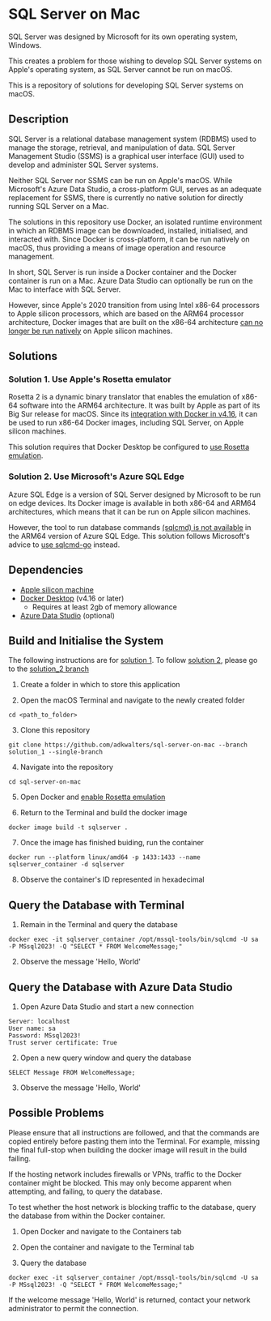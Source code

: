 # SQL Server on Mac

SQL Server was designed by Microsoft for its own operating system, Windows.

This creates a problem for those wishing to develop SQL Server systems on Apple's operating system, as SQL Server cannot be run on macOS.

This is a repository of solutions for developing SQL Server systems on macOS.

## Description

SQL Server is a relational database management system (RDBMS) used to manage the storage, retrieval, and manipulation of data. SQL Server Management Studio (SSMS) is a graphical user interface (GUI) used to develop and administer SQL Server systems.

Neither SQL Server nor SSMS can be run on Apple's macOS. While Microsoft's Azure Data Studio, a cross-platform GUI, serves as an adequate replacement for SSMS, there is currently no native solution for directly running SQL Server on a Mac. 

The solutions in this repository use Docker, an isolated runtime environment in which an RDBMS image can be downloaded, installed, initialised, and interacted with. Since Docker is cross-platform, it can be run natively on macOS, thus providing a means of image operation and resource management.

In short, SQL Server is run inside a Docker container and the Docker container is run on a Mac. Azure Data Studio can optionally be run on the Mac to interface with SQL Server. 

However, since Apple's 2020 transition from using Intel x86-64 processors to Apple silicon processors, which are based on the ARM64 processor architecture, Docker images that are built on the x86-64 architecture [can no longer be run natively](https://github.com/docker/for-mac/issues/4733) on Apple silicon machines. 

## Solutions

### Solution 1. Use Apple's Rosetta emulator

Rosetta 2 is a dynamic binary translator that enables the emulation of x86-64 software into the ARM64 architecture. It was built by Apple as part of its Big Sur release for macOS. Since its [integration with Docker in v4.16](https://docs.docker.com/desktop/release-notes/#4160), it can be used to run x86-64 Docker images, including SQL Server, on Apple silicon machines. 

This solution requires that Docker Desktop be configured to [use Rosetta emulation](https://devblogs.microsoft.com/azure-sql/wp-content/uploads/sites/56/2023/01/dockerdesktop-beta.png).


### Solution 2. Use Microsoft's Azure SQL Edge

Azure SQL Edge is a version of SQL Server designed by Microsoft to be run on edge devices. Its Docker image is available in both x86-64 and ARM64 architectures, which means that it can be run on Apple silicon machines.

However, the tool to run database commands [(sqlcmd) is not available](https://learn.microsoft.com/en-us/azure/azure-sql-edge/disconnected-deployment#connect-to-azure-sql-edge) in the ARM64 version of Azure SQL Edge. This solution follows Microsoft's advice to [use sqlcmd-go](https://learn.microsoft.com/en-us/sql/linux/sql-server-linux-setup-tools) instead.

## Dependencies

* [Apple silicon machine](https://support.apple.com/en-gb/HT211814)
* [Docker Desktop](https://docs.docker.com/desktop/install/mac-install/) (v4.16 or later)
    * Requires at least 2gb of memory allowance
* [Azure Data Studio](https://learn.microsoft.com/en-us/sql/azure-data-studio/download-azure-data-studio) (optional)

## Build and Initialise the System

The following instructions are for [solution 1](#solution-1-use-apples-rosetta-emulator).
To follow [solution 2](#solution-2-use-microsofts-azure-sql-edge), please go to the [solution_2 branch](https://github.com/adkwalters/sql-server-on-mac/tree/solution_2)

1. Create a folder in which to store this application

2. Open the macOS Terminal and navigate to the newly created folder
```
cd <path_to_folder>
```
3. Clone this repository
```
git clone https://github.com/adkwalters/sql-server-on-mac --branch solution_1 --single-branch
```
4. Navigate into the repository
```
cd sql-server-on-mac
```
5. Open Docker and [enable Rosetta emulation](https://devblogs.microsoft.com/azure-sql/wp-content/uploads/sites/56/2023/01/dockerdesktop-beta.png)

6. Return to the Terminal and build the docker image
```
docker image build -t sqlserver .
```
7. Once the image has finished buiding, run the container
```
docker run --platform linux/amd64 -p 1433:1433 --name sqlserver_container -d sqlserver
```
8. Observe the container's ID represented in hexadecimal

## Query the Database with Terminal

1. Remain in the Terminal and query the database
```
docker exec -it sqlserver_container /opt/mssql-tools/bin/sqlcmd -U sa -P MSsql2023! -Q "SELECT * FROM WelcomeMessage;"
```
2. Observe the message 'Hello, World'

## Query the Database with Azure Data Studio

1. Open Azure Data Studio and start a new connection 
```
Server: localhost
User name: sa
Password: MSsql2023!
Trust server certificate: True
```
2. Open a new query window and query the database
```
SELECT Message FROM WelcomeMessage;
```
3. Observe the message 'Hello, World'

## Possible Problems

Please ensure that all instructions are followed, and that the commands are copied entirely before pasting them into the Terminal. For example, missing the final full-stop when building the docker image will result in the build failing.

If the hosting network includes firewalls or VPNs, traffic to the Docker container might be blocked. This may only become apparent when attempting, and failing, to query the database.

To test whether the host network is blocking traffic to the database, query the database from within the Docker container. 

1. Open Docker and navigate to the Containers tab

2. Open the container and navigate to the Terminal tab

3. Query the database
```
docker exec -it sqlserver_container /opt/mssql-tools/bin/sqlcmd -U sa -P MSsql2023! -Q "SELECT * FROM WelcomeMessage;"
```
If the welcome message 'Hello, World' is returned, contact your network administrator to permit the connection.